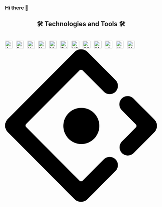 ### Hi there 👋

<h2 align="center">🛠 Technologies and Tools 🛠</h2>
<br>
<!-- https://simpleicons.org/ -->
<span><img src="https://img.shields.io/badge/JavaScript-282C34?logo=javascript&logoColor=F7DF1E" alt="JavaScript logo" title="JavaScript" height="25" /></span>
&nbsp;
<span><img src="https://img.shields.io/badge/ReactJS-282C34?logo=react&logoColor=61DAFB" alt="ReactJS logo" title="ReactJS" height="25" /></span>
&nbsp;
<span><img src="https://img.shields.io/badge/Vue.js-282C34?logo=vue.js&logoColor=4FC08D" alt="Vue.js logo" title="Vue.js" height="25" /></span>
&nbsp;
<span><img src="https://img.shields.io/badge/Node.js-282C34?logo=node.js&logoColor=00F200" alt="Node.js logo" title="Node.js" height="25" /></span>
&nbsp;
<span><img src="https://img.shields.io/badge/MongoDB-282C34?logo=mongodb&logoColor=47A248" alt="MongoDB logo" title="MongoDB" height="25" /></span>
&nbsp;
<span><img src="https://img.shields.io/badge/Tailwind%20CSS-282C34?logo=tailwind-css&logoColor=38B2AC" alt="TailwindCSS logo" title="TailwindCSS" height="25" /></span>
&nbsp;
<span><img src="https://img.shields.io/badge/HTML5-282C34?logo=html5&logoColor=E34F26" alt="HTML5 logo" title="HTML5" height="25" /></span>
&nbsp;
<span><img src="https://img.shields.io/badge/CSS3-282C34?logo=css3&logoColor=1572B6" alt="CSS3 logo" title="CSS3" height="25" /></span>
&nbsp;
<span><img src="https://img.shields.io/badge/Sass-282C34?logo=sass&logoColor=CC6699" alt="SASS logo" title="SASS" height="25" /></span>
&nbsp;
<span><img src="https://img.shields.io/badge/git-282C34?logo=git&logoColor=F05032" alt="git logo" title="git" height="25" /></span>
&nbsp;
<span><img src="https://img.shields.io/badge/VS%20Code-282C34?logo=visual-studio-code&logoColor=007ACC" alt="Visual Studio Code logo" title="Visual Studio Code" height="25" /></span>
&nbsp;
<span><img src="https://img.shields.io/badge/WordPress-282C34?logo=wordPress&logoColor=21759B" alt="WordPress logo" title="WordPress" height="25" /></span>
&nbsp;
<span><svg role="img" viewBox="0 0 24 24" xmlns="http://www.w3.org/2000/svg"><title>Ant Design</title><path d="M17.4511 6.6808c.5091-.5064.5091-1.3316 0-1.838l-1.8729-1.873.0027.0027c-.4957-.4957-1.3478-1.3478-2.5535-2.5508-.568-.5547-1.487-.5493-2.0498.0134L.426 10.9787a1.4426 1.4426 0 0 0 0 2.047l10.549 10.541a1.4506 1.4506 0 0 0 2.0497 0l4.4238-4.4211c.509-.5064.509-1.3317 0-1.8381a1.3049 1.3049 0 0 0-1.8408 0l-3.3493 3.3546c-.1393.1394-.3564.1394-.4957 0l-8.4268-8.4188c-.1394-.1393-.1394-.3563 0-.4956L11.76 3.3289c.0107-.0108.0241-.0188.0349-.0295.1393-.1099.3322-.0992.4608.0295l3.3547 3.352c.509.509 1.3343.509 1.8407 0zm-8.2446 5.375a2.8482 2.8456 0 1 0 5.6965 0 2.8482 2.8456 0 1 0-5.6965 0zm14.3672-1.0343l-3.293-3.277c-.5092-.5063-1.3344-.5063-1.8408.0028a1.2968 1.2968 0 0 0 0 1.838l2.2239 2.2213c.1393.1393.1393.3564 0 .4957l-2.1918 2.189a1.2968 1.2968 0 0 0 0 1.8382 1.3049 1.3049 0 0 0 1.8408 0l3.2635-3.2609a1.445 1.445 0 0 0-.0026-2.047Z"/></svg></span>
